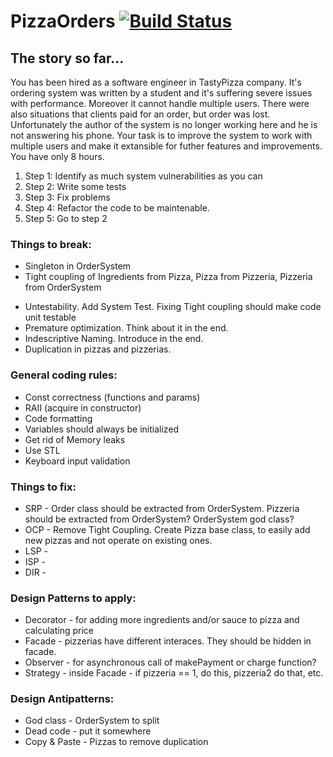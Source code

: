 # PizzaOrders [![Build Status](https://www.travis-ci.org/LordLukin/PizzaOrders.svg?branch=master)](https://www.travis-ci.org/LordLukin/PizzaOrders)

## The story so far...
You has been hired as a software engineer in TastyPizza company. It's ordering system was written by a student
and it's suffering severe issues with performance. Moreover it cannot handle multiple users.
There were also situations that clients paid for an order, but order was lost.
Unfortunately the author of the system is no longer working here and he is not answering his phone.
Your task is to improve the system to work with multiple users and make it extansible for futher
features and improvements. You have only 8 hours.

1. Step 1: Identify as much system vulnerabilities as you can
2. Step 2: Write some tests
3. Step 3: Fix problems
4. Step 4: Refactor the code to be maintenable.
5. Step 5: Go to step 2

### Things to break:
+ Singleton in OrderSystem
+ Tight coupling of Ingredients from Pizza, Pizza from Pizzeria, Pizzeria from OrderSystem
* Untestability. Add System Test. Fixing Tight coupling should make code unit testable
* Premature optimization. Think about it in the end.
* Indescriptive Naming. Introduce in the end.
* Duplication in pizzas and pizzerias.

### General coding rules:
* Const correctness (functions and params)
* RAII (acquire in constructor)
* Code formatting
* Variables should always be initialized
* Get rid of Memory leaks
* Use STL
* Keyboard input validation

### Things to fix:
* SRP - Order class should be extracted from OrderSystem. Pizzeria should be extracted from OrderSystem? OrderSystem god class?
* OCP - Remove Tight Coupling. Create Pizza base class, to easily add new pizzas and not operate on existing ones.
* LSP - 
* ISP - 
* DIR - 

### Design Patterns to apply:
* Decorator - for adding more ingredients and/or sauce to pizza and calculating price
* Facade - pizzerias have different interaces. They should be hidden in facade.
* Observer - for asynchronous call of makePayment or charge function?
* Strategy - inside Facade - if pizzeria == 1, do this, pizzeria2 do that, etc.

### Design Antipatterns:
* God class - OrderSystem to split
* Dead code - put it somewhere
* Copy & Paste - Pizzas to remove duplication

